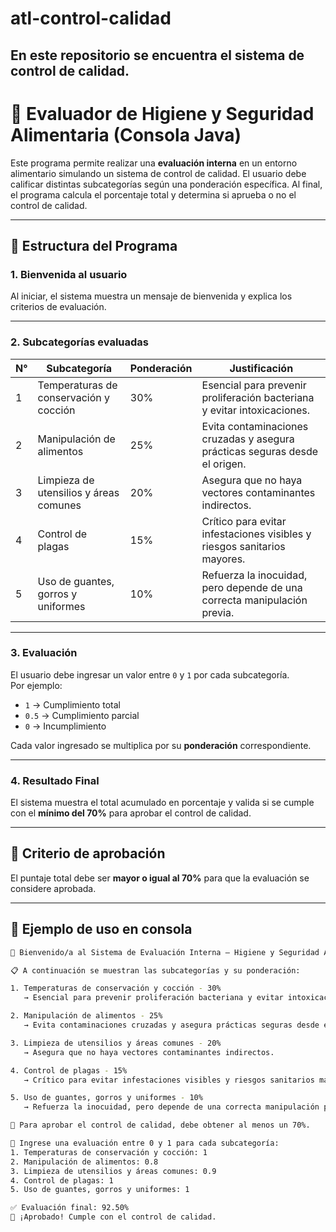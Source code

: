 # atl-control-calidad
En este repositorio se encuentra el sistema de control de calidad.
---
# 🧼 Evaluador de Higiene y Seguridad Alimentaria (Consola Java)

Este programa permite realizar una **evaluación interna** en un entorno alimentario simulando un sistema de control de calidad. El usuario debe calificar distintas subcategorías según una ponderación específica. Al final, el programa calcula el porcentaje total y determina si aprueba o no el control de calidad.

---

## 🧩 Estructura del Programa

### 1. **Bienvenida al usuario**
Al iniciar, el sistema muestra un mensaje de bienvenida y explica los criterios de evaluación.

---

### 2. **Subcategorías evaluadas**

| N° | Subcategoría                              | Ponderación | Justificación                                                                 |
|----|--------------------------------------------|-------------|--------------------------------------------------------------------------------|
| 1  | Temperaturas de conservación y cocción     | 30%         | Esencial para prevenir proliferación bacteriana y evitar intoxicaciones.       |
| 2  | Manipulación de alimentos                  | 25%         | Evita contaminaciones cruzadas y asegura prácticas seguras desde el origen.    |
| 3  | Limpieza de utensilios y áreas comunes     | 20%         | Asegura que no haya vectores contaminantes indirectos.                         |
| 4  | Control de plagas                          | 15%         | Crítico para evitar infestaciones visibles y riesgos sanitarios mayores.       |
| 5  | Uso de guantes, gorros y uniformes         | 10%         | Refuerza la inocuidad, pero depende de una correcta manipulación previa.       |

---

### 3. **Evaluación**
El usuario debe ingresar un valor entre `0` y `1` por cada subcategoría.  
Por ejemplo:
- `1` → Cumplimiento total
- `0.5` → Cumplimiento parcial
- `0` → Incumplimiento

Cada valor ingresado se multiplica por su **ponderación** correspondiente.

---

### 4. **Resultado Final**
El sistema muestra el total acumulado en porcentaje y valida si se cumple con el **mínimo del 70%** para aprobar el control de calidad.

---

## 📌 Criterio de aprobación

El puntaje total debe ser **mayor o igual al 70%** para que la evaluación se considere aprobada.

---

## 🧪 Ejemplo de uso en consola

```bash
🧼 Bienvenido/a al Sistema de Evaluación Interna – Higiene y Seguridad Alimentaria

📋 A continuación se muestran las subcategorías y su ponderación:

1. Temperaturas de conservación y cocción - 30%
   → Esencial para prevenir proliferación bacteriana y evitar intoxicaciones.

2. Manipulación de alimentos - 25%
   → Evita contaminaciones cruzadas y asegura prácticas seguras desde el origen.

3. Limpieza de utensilios y áreas comunes - 20%
   → Asegura que no haya vectores contaminantes indirectos.

4. Control de plagas - 15%
   → Crítico para evitar infestaciones visibles y riesgos sanitarios mayores.

5. Uso de guantes, gorros y uniformes - 10%
   → Refuerza la inocuidad, pero depende de una correcta manipulación previa.

📌 Para aprobar el control de calidad, debe obtener al menos un 70%.

📝 Ingrese una evaluación entre 0 y 1 para cada subcategoría:
1. Temperaturas de conservación y cocción: 1
2. Manipulación de alimentos: 0.8
3. Limpieza de utensilios y áreas comunes: 0.9
4. Control de plagas: 1
5. Uso de guantes, gorros y uniformes: 1

✅ Evaluación final: 92.50%
🎉 ¡Aprobado! Cumple con el control de calidad.
